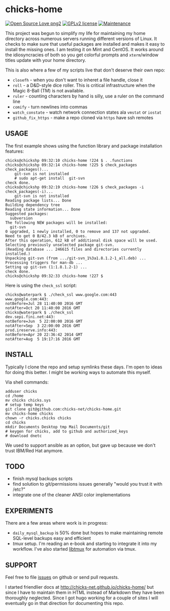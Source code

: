 chicks-home
===========

[![Open Source Love png2](https://badges.frapsoft.com/os/v2/open-source.png?v=103)](https://github.com/ellerbrock/open-source-badges/)
[![GPLv2 license](https://img.shields.io/badge/License-GPLv2-blue.svg)](https://github.com/chicks-net/chicks-home/blob/master/LICENSE)
[![Maintenance](https://img.shields.io/badge/Maintained%3F-yes-green.svg)](https://github.com/chicks-net/chicks-home/graphs/commit-activity)

This project was begun to simplify my life for maintaining my home
directory across numerous servers running different versions of Linux.
It checks to make sure that useful packages are installed and makes it
easy to install the missing ones.  I am testing it on Mint and CentOS.  It works
around the idiosyncracies of both so you get colorful prompts and `xterm`/window
titles update with your home directory.

This is also where a few of my scripts live that don't deserve their own repo:

* `closefh` - when you don't want to inheret a file handle, close it
* `roll` - a D&D-style dice roller.  This is critical infrastructure when the Magic 8-Ball (TM) is not available.
* `ruler` - counting characters by hand is silly, use a ruler on the command line
* `comify` - turn newlines into commas
* `watch_constate` - watch network connection states ala `vmstat` or `iostat`
* `github_fix_https` - make a repo cloned via `https` have ssh remotes


USAGE
-----

The first example shows using the function library and package installation features:

	chicks@chickshp 09:32:10 chicks-home !224 $ . .functions 
	chicks@chickshp 09:32:14 chicks-home !225 $ check_packages 
	check_packages()...
		git-svn is not installed
		# sudo apt-get install  git-svn
	check done.
	chicks@chickshp 09:32:19 chicks-home !226 $ check_packages -i
	check_packages(-i)...
		git-svn is not installed
	Reading package lists... Done
	Building dependency tree       
	Reading state information... Done
	Suggested packages:
	  subversion
	The following NEW packages will be installed:
	  git-svn
	0 upgraded, 1 newly installed, 0 to remove and 137 not upgraded.
	Need to get 0 B/42.3 kB of archives.
	After this operation, 612 kB of additional disk space will be used.
	Selecting previously unselected package git-svn.
	(Reading database ... 246615 files and directories currently installed.)
	Unpacking git-svn (from .../git-svn_1%3a1.8.1.2-1_all.deb) ...
	Processing triggers for man-db ...
	Setting up git-svn (1:1.8.1.2-1) ...
	check done.
	chicks@chickshp 09:32:33 chicks-home !227 $ 

Here is using the `check_ssl` script:

	chicks@waterpark $ ./check_ssl www.google.com:443
	www.google.com:443:
	notBefore=Jul 28 11:40:00 2016 GMT
	notAfter=Oct 20 11:40:00 2016 GMT
	chicks@waterpark $ ./check_ssl
	dev.sepi.fini.net:443:
	notBefore=Jun  5 22:00:00 2016 GMT
	notAfter=Sep  3 22:00:00 2016 GMT
	prod.ireserve.info:443:
	notBefore=Apr 20 22:36:42 2014 GMT
	notAfter=Aug  5 19:17:16 2016 GMT



INSTALL
-------

Typically I clone the repo and setup symlinks these days.
I'm open to ideas for doing this better.
I might be working ways to automate this myself.

Via shell commands:

	adduser chicks
	cd /home
	mv chicks chicks.sys
	# setup temp keys
	git clone git@github.com:chicks-net/chicks-home.git
	mv chicks-home chicks
	chown -r chicks.chicks chicks
	cd chicks
	mkdir Documents Desktop tmp Mail Documents/git
	# keygen for chicks, add to github and authorized_keys
	# download dnetc

We used to support ansible as an option, but gave up because we don't trust IBM/Red Hat anymore.

TODO
----

* finish mysql backups scripts
* find solution to git/permissions issues generally "would you trust it with /etc?"
* integrate one of the cleaner ANSI color implementations


EXPERIMENTS
-----------

There are a few areas where work is in progress:

* `daily_mysql_backup` is 50% done but hopes to make maintaining remote SQL-level backups easy and efficient
* *tmux* setup.  I'm reading an e-book and starting to integrate it into my workflow.  I've also started [libtmux](https://github.com/chicks-net/libtmux) for automation via tmux.

SUPPORT
-------

Feel free to file [issues](https://github.com/chicks-net/chicks-home/issues) on
github or send pull requests.

I started friendlier docs at http://chicks-net.github.io/chicks-home/ but
since I have to maintain them in HTML instead of Markdown they have been
thoroughly neglected.  Since I got hugo working for a couple of sites I
will eventually go in that direction for documenting this repo.
